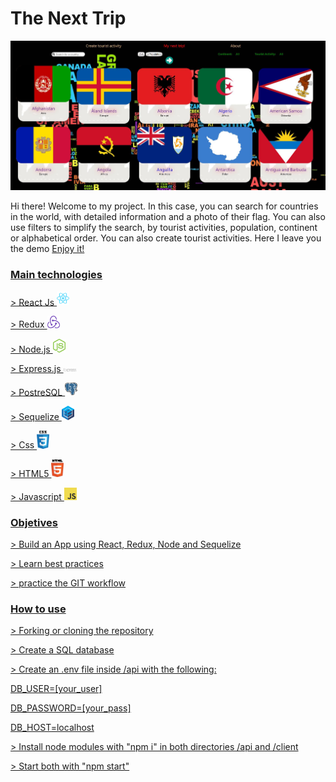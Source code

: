<h1>The Next Trip</h1>
<img src="client\Images\Captura.JPG">

<p color="green">Hi there! Welcome to my project. In this case, you can search for countries in the world, with detailed information and a photo of their flag. You can also use filters to simplify the search, by tourist activities, population, continent or alphabetical order. You can also create tourist activities.
Here I leave you the demo <a href="https://the-next-trip-celi.web.app/">
Enjoy it!</p>

<h3>Main technologies</h3>
<p>> React Js <img width="20px" heigth="20px" src="client\Images\react-2.svg"></p>
<p>> Redux <img width="20px" heigth="20px" src="client\Images\redux.svg"></p>
<p>> Node.js <img width="20px" heigth="20px" src="client\Images\nodejs-icon.svg"></p>
<p>> Express.js <img width="20px" heigth="20px" src="client\Images\express-109.svg"></p>
<p>> PostreSQL <img width="20px" heigth="20px" src="client\Images\postgresql.svg"></p>
<p>> Sequelize <img width="20px" heigth="20px" src="client\Images\sequelize.svg"></p>
<p>> Css <img width="20px" heigth="20px" src="client\Images\css-5.svg"></p>
<p>> HTML5 <img width="20px" heigth="20px" src="client\Images\html5.svg"></p>
<p>> Javascript <img width="20px" heigth="20px" src="client\Images\logo-javascript.svg"></p>

<h3>Objetives</h3>
<p>> Build an App using React, Redux, Node and Sequelize</p>
<p>> Learn best practices</p>
<p>> practice the GIT workflow</p>

<h3>How to use</h3>
<p>> Forking or cloning the repository</p>
<p>> Create a SQL database</p>
<p>> Create an .env file inside /api with the following:

<p></p>
<p>DB_USER=[your_user]</p>
<p>DB_PASSWORD=[your_pass]</p>
<p>DB_HOST=localhost</p>
<p></p>

<p>> Install node modules with "npm i" in both directories /api and /client</p>
<p>> Start both with "npm start"</p>
